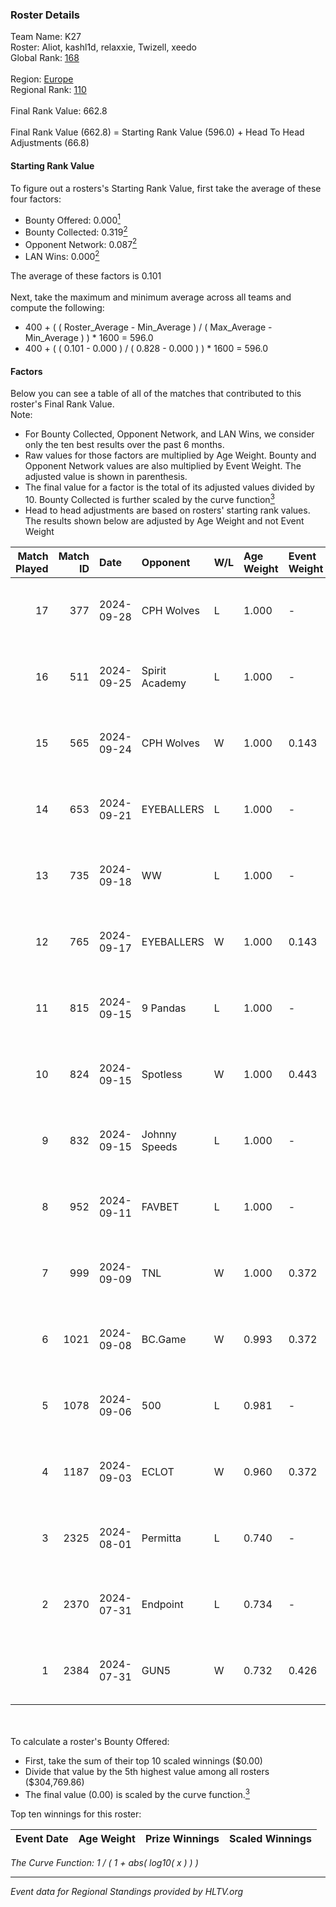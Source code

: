 ### Roster Details<br />
Team Name: K27<br />
Roster: Aliot, kashl1d, relaxxie, Twizell, xeedo<br />
Global Rank: [168](../../standings_global_2024_10_09.md)<br />
<br />
Region: [Europe]( ../../standings_europe_2024_10_09.md)<br />
Regional Rank: [110]( ../../standings_europe_2024_10_09.md)<br />
<br />
Final Rank Value:  662.8<br />
<br />
Final Rank Value (662.8) = Starting Rank Value (596.0) + Head To Head Adjustments (66.8)<br />

#### Starting Rank Value<br />
To figure out a rosters's Starting Rank Value, first take the average of these four factors:<br />
- Bounty Offered: 0.000[<sup>1</sup>](#table2)
- Bounty Collected: 0.319[<sup>2</sup>](#table1)
- Opponent Network: 0.087[<sup>2</sup>](#table1)
- LAN Wins: 0.000[<sup>2</sup>](#table1)

The average of these factors is 0.101<br />
<br />
Next, take the maximum and minimum average across all teams and compute the following:<br />
- 400 + ( ( Roster_Average - Min_Average ) / ( Max_Average - Min_Average ) ) * 1600 = 596.0
- 400 + ( ( 0.101 - 0.000 ) / ( 0.828 - 0.000 ) ) * 1600 = 596.0


#### Factors<br />
Below you can see a table of all of the matches that contributed to this roster's Final Rank Value.<br />
Note:<br />

- For Bounty Collected, Opponent Network, and LAN Wins, we consider only the ten best results over the past 6 months.
- Raw values for those factors are multiplied by Age Weight. Bounty and Opponent Network values are also multiplied by Event Weight. The adjusted value is shown in parenthesis.
- The final value for a factor is the total of its adjusted values divided by 10. Bounty Collected is further scaled by the curve function[<sup>3</sup>](#curveFunction)
- Head to head adjustments are based on rosters' starting rank values. The results shown below are adjusted by Age Weight and not Event Weight
<span id="table1"></span><br />


| Match Played | Match ID | Date       | Opponent       | W/L | Age Weight | Event Weight | Bounty Collected | Opponent Network | LAN Wins  | H2H Adj. | Roster                                   |
| -: | -: | :- | :- | :- | :- | :- | :- | :- | :- | -: | :- |
|           17 |      377 | 2024-09-28 | CPH Wolves     | L   | 1.000      | -            | -                | -                | -         |    -6.24 | Aliot, kashl1d, relaxxie, Twizell, xeedo |
|           16 |      511 | 2024-09-25 | Spirit Academy | L   | 1.000      | -            | -                | -                | -         |    -5.08 | Aliot, kashl1d, relaxxie, Twizell, xeedo |
|           15 |      565 | 2024-09-24 | CPH Wolves     | W   | 1.000      | 0.143        | 0.008 (0.001)    | 0.786 (0.112)    | 0 (0.000) |    25.70 | Aliot, kashl1d, relaxxie, Twizell, xeedo |
|           14 |      653 | 2024-09-21 | EYEBALLERS     | L   | 1.000      | -            | -                | -                | -         |   -11.12 | Aliot, kashl1d, relaxxie, Twizell, xeedo |
|           13 |      735 | 2024-09-18 | WW             | L   | 1.000      | -            | -                | -                | -         |   -20.10 | Aliot, kashl1d, relaxxie, Twizell, xeedo |
|           12 |      765 | 2024-09-17 | EYEBALLERS     | W   | 1.000      | 0.143        | 0.007 (0.001)    | 0.482 (0.069)    | 0 (0.000) |    20.10 | Aliot, kashl1d, relaxxie, Twizell, xeedo |
|           11 |      815 | 2024-09-15 | 9 Pandas       | L   | 1.000      | -            | -                | -                | -         |    -2.36 | Aliot, kashl1d, relaxxie, Twizell, xeedo |
|           10 |      824 | 2024-09-15 | Spotless       | W   | 1.000      | 0.443        | 0.000 (0.000)    | 0.000 (0.000)    | 0 (0.000) |     5.89 | Aliot, kashl1d, relaxxie, Twizell, xeedo |
|            9 |      832 | 2024-09-15 | Johnny Speeds  | L   | 1.000      | -            | -                | -                | -         |    -3.69 | Aliot, kashl1d, relaxxie, Twizell, xeedo |
|            8 |      952 | 2024-09-11 | FAVBET         | L   | 1.000      | -            | -                | -                | -         |    -6.62 | Aliot, kashl1d, relaxxie, Twizell, xeedo |
|            7 |      999 | 2024-09-09 | TNL            | W   | 1.000      | 0.372        | 0.002 (0.001)    | 0.087 (0.033)    | 0 (0.000) |    15.73 | Aliot, kashl1d, relaxxie, Twizell, xeedo |
|            6 |     1021 | 2024-09-08 | BC.Game        | W   | 0.993      | 0.372        | 0.017 (0.006)    | 0.219 (0.081)    | 0 (0.000) |    24.58 | Aliot, kashl1d, relaxxie, Twizell, xeedo |
|            5 |     1078 | 2024-09-06 | 500            | L   | 0.981      | -            | -                | -                | -         |   -10.14 | Aliot, kashl1d, relaxxie, Twizell, xeedo |
|            4 |     1187 | 2024-09-03 | ECLOT          | W   | 0.960      | 0.372        | 0.095 (0.034)    | 0.728 (0.260)    | 0 (0.000) |    27.87 | Aliot, kashl1d, relaxxie, Twizell, xeedo |
|            3 |     2325 | 2024-08-01 | Permitta       | L   | 0.740      | -            | -                | -                | -         |    -3.55 | Aliot, kashl1d, relaxxie, Twizell, xeedo |
|            2 |     2370 | 2024-07-31 | Endpoint       | L   | 0.734      | -            | -                | -                | -         |    -3.87 | Aliot, kashl1d, relaxxie, Twizell, xeedo |
|            1 |     2384 | 2024-07-31 | GUN5           | W   | 0.732      | 0.426        | 0.096 (0.030)    | 1.000 (0.312)    | 0 (0.000) |    19.73 | Aliot, kashl1d, relaxxie, Twizell, xeedo |

<br />
<span id="table2"></span><br />
To calculate a roster's Bounty Offered:<br />

- First, take the sum of their top 10 scaled winnings ($0.00)
- Divide that value by the 5th highest value among all rosters ($304,769.86)
- The final value (0.00) is scaled by the curve function.[<sup>3</sup>](#curveFunction)

Top ten winnings for this roster:<br />

| Event Date | Age Weight | Prize Winnings | Scaled Winnings |
| :- | -: | :- | :- |


<span id="curveFunction"></span>_The Curve Function: 1 / ( 1 + abs( log10( x ) ) )_<br />

---
_Event data for Regional Standings provided by HLTV.org_<br />
